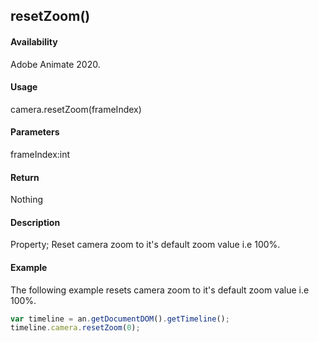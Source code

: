 ## resetZoom()

#### Availability

Adobe Animate 2020.

#### Usage

camera.resetZoom(frameIndex)

#### Parameters

frameIndex:int

#### Return

Nothing

#### Description

Property; Reset camera zoom to it's default zoom value i.e 100%.

#### Example

The following example resets camera zoom to it's default zoom value i.e 100%.
```javascript
var timeline = an.getDocumentDOM().getTimeline();
timeline.camera.resetZoom(0);

```
